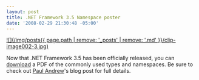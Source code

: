 ```yaml
---
layout: post
title: .NET Framework 3.5 Namespace poster
date: '2008-02-29 21:30:48 -05:00'
---
```


[![](/img/posts{{ page.path | remove: '_posts' | remove: '.md' }}/clip-image002-3.jpg)](http://download.microsoft.com/download/4/a/3/4a3c7c55-84ab-4588-84a4-f96424a7d82d/NET35_Namespaces_Poster_LORES.pdf)

Now that .NET Framework 3.5 has been officially released, you can [download](http://download.microsoft.com/download/4/a/3/4a3c7c55-84ab-4588-84a4-f96424a7d82d/NET35_Namespaces_Poster_LORES.pdf) a PDF of the commonly used types and namespaces. Be sure to check out [Paul Andrew](http://blogs.msdn.com/pandrew/archive/2007/11/02/announcing-the-net-framework-3-5-commonly-used-types-and-namespaces-poster.aspx)'s blog post for full details.
